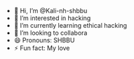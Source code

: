 - 👋 Hi, I’m @Kali-nh-shbbu
- 👀 I’m interested in hacking
- 🌱 I’m currently learning ethical hacking
- 💞️ I’m looking to collabora 
- 😄 Pronouns: SHBBU
- ⚡ Fun fact: My love

<!---
Kali-nh-shbbu/Kali-nh-shbbu is a ✨ special ✨ repository because its `README.md` (this file) appears on your GitHub profile.
You can click the Preview link to take a look at your changes.
--->
